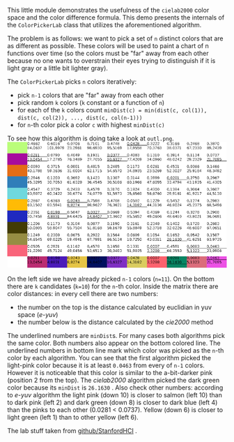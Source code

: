 This little module demonstrates the usefulness of the `cielab2000` color space and the color difference formula. This demo
presents the internals of the `ColorPickerLab` class that utilizes the aforementioned algorithm.

The problem is as follows: we want to pick a set of `n` distinct colors that are as different as possible. These colors
will be used to paint a chart of n functions over time (so the colors must be "far" away from each other because no one
wants to overstrain their eyes trying to distinguish if it is light gray or a little bit lighter gray).

The `ColorPickerLab` picks `n` colors iteratively:
* pick `n-1` colors that are "far" away from each other
* pick random `k` colors (`k` constant or a function of `n`)
* for each of the `k` colors count `minDist(c) = min(dist(c, col(1)), dist(c, col(2)), ..., dist(c, col(n-1)))`
* for `n`-th color pick a color `c` with highest `minDist(c)`

To see how this algorithm is doing take a look at `outl.png`.
![outl.png](./outl.png)

On the left side we have already picked `n-1` colors (`n=11`).
On the bottom there are `k` candidates (`k=10`) for the `n`-th color. Inside the matrix there are color distances:
in every cell there are two numbers:
* the number on the top is the distance calculated by euclidian in yuv space (_e-yuv_)
* the number below is the distance calculated by the _cie2000_ method

The underlined numbers are `minDist`s.
For many cases both algorithms pick the same color.
Both numbers also appear on the bottom colored line. The underlined numbers in bottom line mark which color was picked
as the `n`-th color by each algorithm. You can see that the first algorithm picked the light-pink color because it is
at least `0.0463` from every of `n-1` colors. However it is noticeable that this color is similar to the a-bit-darker pink
(position 2 from the top). The _cielab2000_ algorithm picked the dark green color because its `minDist` is `26.1630` .
Also check other numbers: according to _e-yuv_ algorithm the light pink (down 10) is closer to salmon (left 10) than
to dark pink (left 2) and dark green (down 8) is closer to dark blue (left 4) than the pinks to each other (0.0281 < 0.0737).
Yellow (down 6) is closer to light green (left 1) than to other yellow (left 6).

The lab stuff taken from [github/StanfordHCI](https://github.com/StanfordHCI/c3/blob/master/java/src/edu/stanford/vis/color/LAB.java) .
